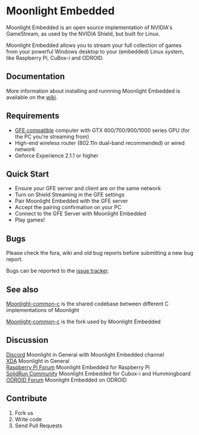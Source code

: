 # Moonlight Embedded

Moonlight Embedded is an open source implementation of NVIDIA's GameStream, as used by the NVIDIA Shield, but built for Linux.

Moonlight Embedded allows you to stream your full collection of games from
your powerful Windows desktop to your (embedded) Linux system, like Raspberry Pi, CuBox-i and ODROID.

## Documentation

More information about installing and runnning Moonlight Embedded is available on the [wiki](https://github.com/irtimmer/moonlight-embedded/wiki).

## Requirements

* [GFE compatible](http://shield.nvidia.com/play-pc-games/) computer with GTX 600/700/900/1000 series GPU (for the PC you're streaming from)
* High-end wireless router (802.11n dual-band recommended) or wired network
* Geforce Experience 2.1.1 or higher

## Quick Start

* Ensure your GFE server and client are on the same network
* Turn on Shield Streaming in the GFE settings
* Pair Moonlight Embedded with the GFE server
* Accept the pairing confirmation on your PC
* Connect to the GFE Server with Moonlight Embedded
* Play games!

## Bugs

Please check the fora, wiki and old bug reports before submitting a new bug report.

Bugs can be reported to the [issue tracker](https://github.com/irtimmer/moonlight-embedded/issues).

## See also

[Moonlight-common-c](https://github.com/moonlight-stream/moonlight-common-c) is the shared codebase between
different C implementations of Moonlight

[Moonlight-common-c](https://github.com/irtimmer/moonlight-common-c) is the fork used by Moonlight Embedded

## Discussion

[Discord](https://discord.gg/6ERtzFY) Moonlight in General with Moonlight Embedded channel  
[XDA](http://forum.xda-developers.com/showthread.php?t=2505510) Moonlight in General  
[Raspberry Pi Forum](http://www.raspberrypi.org/forums/viewtopic.php?f=78&t=65878) Moonlight Embedded for Raspberry Pi  
[SolidRun Community](http://www.solid-run.com/community/viewtopic.php?f=13&t=1489&p=11173) Moonlight Embedded for Cubox-i and Hummingboard  
[ODROID Forum](http://forum.odroid.com/viewtopic.php?f=91&t=15456) Moonlight Embedded on ODROID  

## Contribute

1. Fork us
2. Write code
3. Send Pull Requests
